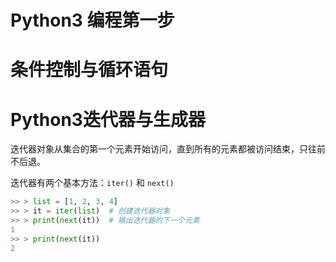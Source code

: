 # Python3 编程第一步

# 条件控制与循环语句

# Python3迭代器与生成器
迭代器对象从集合的第一个元素开始访问，直到所有的元素都被访问结束，只往前不后退。

迭代器有两个基本方法：`iter()` 和 `next()`

```python
>> > list = [1, 2, 3, 4]
>> > it = iter(list)  # 创建迭代器对象
>> > print(next(it))  # 输出迭代器的下一个元素
1
>> > print(next(it))
2
```
